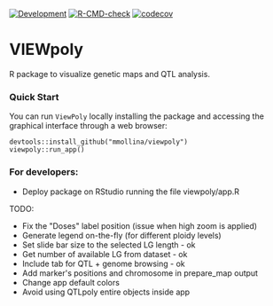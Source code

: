 <!-- badges: start -->
[![Development](https://img.shields.io/badge/development-active-blue.svg)](https://img.shields.io/badge/development-active-blue.svg)
[![R-CMD-check](https://github.com/mmollina/viewpoly/workflows/R-CMD-check/badge.svg)](https://github.com/mmollina/viewpoly/actions)
[![codecov](https://codecov.io/gh/mmollina/viewpoly/branch/main/graph/badge.svg)](https://codecov.io/gh/mmollina/viewpoly)
<!-- badges: end -->
  
# VIEWpoly

R package to visualize genetic maps and QTL analysis.

### Quick Start

You can run `ViewPoly` locally installing the package and accessing the graphical interface through a web browser:

```{r}
devtools::install_github("mmollina/viewpoly")
viewpoly::run_app()
```

### For developers:

* Deploy package on RStudio running the file viewpoly/app.R

TODO:

* Fix the "Doses" label position (issue when high zoom is applied)
* Generate legend on-the-fly (for different ploidy levels)
* Set slide bar size to the selected LG length - ok
* Get number of available LG from dataset - ok
* Include tab for QTL + genome browsing - ok
* Add marker's positions and chromosome in prepare_map output
* Change app default colors
* Avoid using QTLpoly entire objects inside app